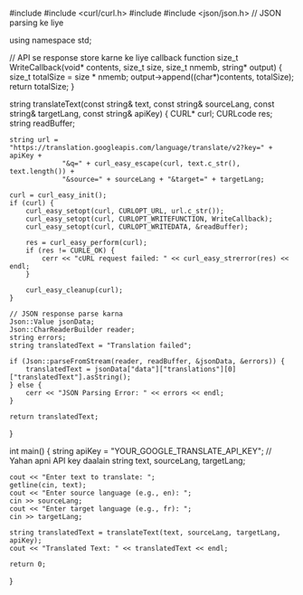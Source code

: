#include <iostream>
#include <curl/curl.h>
#include <string>
#include <json/json.h>  // JSON parsing ke liye

using namespace std;

// API se response store karne ke liye callback function
size_t WriteCallback(void* contents, size_t size, size_t nmemb, string* output) {
    size_t totalSize = size * nmemb;
    output->append((char*)contents, totalSize);
    return totalSize;
}

string translateText(const string& text, const string& sourceLang, const string& targetLang, const string& apiKey) {
    CURL* curl;
    CURLcode res;
    string readBuffer;

    string url = "https://translation.googleapis.com/language/translate/v2?key=" + apiKey +
                 "&q=" + curl_easy_escape(curl, text.c_str(), text.length()) +
                 "&source=" + sourceLang + "&target=" + targetLang;

    curl = curl_easy_init();
    if (curl) {
        curl_easy_setopt(curl, CURLOPT_URL, url.c_str());
        curl_easy_setopt(curl, CURLOPT_WRITEFUNCTION, WriteCallback);
        curl_easy_setopt(curl, CURLOPT_WRITEDATA, &readBuffer);

        res = curl_easy_perform(curl);
        if (res != CURLE_OK) {
            cerr << "cURL request failed: " << curl_easy_strerror(res) << endl;
        }

        curl_easy_cleanup(curl);
    }

    // JSON response parse karna
    Json::Value jsonData;
    Json::CharReaderBuilder reader;
    string errors;
    string translatedText = "Translation failed";

    if (Json::parseFromStream(reader, readBuffer, &jsonData, &errors)) {
        translatedText = jsonData["data"]["translations"][0]["translatedText"].asString();
    } else {
        cerr << "JSON Parsing Error: " << errors << endl;
    }

    return translatedText;
}

int main() {
    string apiKey = "YOUR_GOOGLE_TRANSLATE_API_KEY"; // Yahan apni API key daalain
    string text, sourceLang, targetLang;

    cout << "Enter text to translate: ";
    getline(cin, text);
    cout << "Enter source language (e.g., en): ";
    cin >> sourceLang;
    cout << "Enter target language (e.g., fr): ";
    cin >> targetLang;

    string translatedText = translateText(text, sourceLang, targetLang, apiKey);
    cout << "Translated Text: " << translatedText << endl;

    return 0;
}
